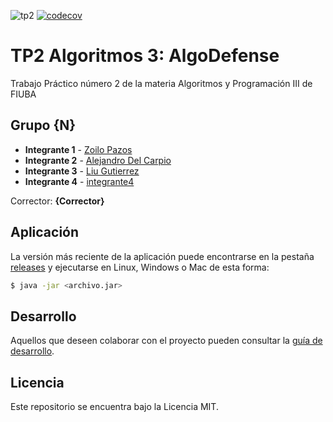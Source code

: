 ![tp2](https://github.com/alejandrodelcs/algo3_tp2/actions/workflows/build.yml/badge.svg) [![codecov](https://codecov.io/gh/alejandrodelcs/algo3_tp2/branch/master/graph/badge.svg)](https://codecov.io/gh/alejandrodelcs/algo3_tp2)

# TP2 Algoritmos 3: AlgoDefense 

Trabajo Práctico número 2 de la materia Algoritmos y Programación III de FIUBA

## Grupo {N}

* **Integrante 1** - [Zoilo Pazos](https://github.com/zzoip)
* **Integrante 2** - [Alejandro Del Carpio](https://github.com/alejandrodelcs)
* **Integrante 3** - [Liu Gutierrez](https://github.com/liuvaneshka)
* **Integrante 4** - [integrante4](https://github.com/integrante4)

Corrector: **{Corrector}**

## Aplicación

La versión más reciente de la aplicación puede encontrarse en la pestaña [releases](https://github.com/alejandrodelcs/algo3_tp2/releases/latest) y ejecutarse en Linux, Windows o Mac de esta forma:

```bash
$ java -jar <archivo.jar>
```

## Desarrollo

Aquellos que deseen colaborar con el proyecto pueden consultar la [guía de desarrollo](./docs/Desarrollo.md).

## Licencia

Este repositorio se encuentra bajo la Licencia MIT.
